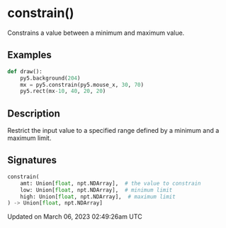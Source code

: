 # constrain()

Constrains a value between a minimum and maximum value.

## Examples

<div class="example-table">

<div class="example-row"><div class="example-cell-image">

</div><div class="example-cell-code">

```python
def draw():
    py5.background(204)
    mx = py5.constrain(py5.mouse_x, 30, 70)
    py5.rect(mx-10, 40, 20, 20)
```

</div></div>

</div>

## Description

Restrict the input value to a specified range defined by a minimum and a maximum limit.

## Signatures

```python
constrain(
    amt: Union[float, npt.NDArray],  # the value to constrain
    low: Union[float, npt.NDArray],  # minimum limit
    high: Union[float, npt.NDArray],  # maximum limit
) -> Union[float, npt.NDArray]
```

Updated on March 06, 2023 02:49:26am UTC
